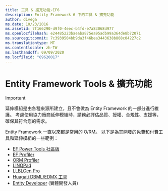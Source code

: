 ```yaml
---
title: 工具 & 擴充功能-EF6
description: Entity Framework 6 中的工具 & 擴充功能
author: divega
ms.date: 10/23/2016
ms.assetid: 7f166290-d9f0-4eec-b4fd-e7a83068d977
ms.openlocfilehash: e24485223baeaba875ea95adb99a364de8b72071
ms.sourcegitcommit: 7c3939504bb9da3f46bea3443638b808c04227c2
ms.translationtype: MT
ms.contentlocale: zh-TW
ms.lasthandoff: 09/09/2020
ms.locfileid: "89620017"
---
```

# <a name="entity-framework-tools--extensions"></a>Entity Framework Tools & 擴充功能
> [!IMPORTANT]  
> 延伸模組是由各種來源所建立，且不會做為 Entity Framework 的一部分進行維護。 考慮使用協力廠商延伸模組時，請務必評估品質、授權、合規性、支援等，確保其符合您的需求。

Entity Framework 一直以來都是常用的 O/RM。 以下是為其開發的免費和付費工具和延伸模組的一些範例：    

- [EF Power Tools 社區版](https://marketplace.visualstudio.com/items?itemName=ErikEJ.EntityFramework6PowerToolsCommunityEdition)
- [EF Profiler](https://efprof.com)  
- [ORM Profiler](https://www.ormprofiler.com)  
- [LINQPad](https://www.linqpad.net)  
- [LLBLGen Pro](https://www.llblgen.com)  
- [Huagati DBML/EDMX 工具](https://www.huagati.com/dbmltools)  
- [Entity Developer](https://www.devart.com/entitydeveloper) (實體開發人員)  
